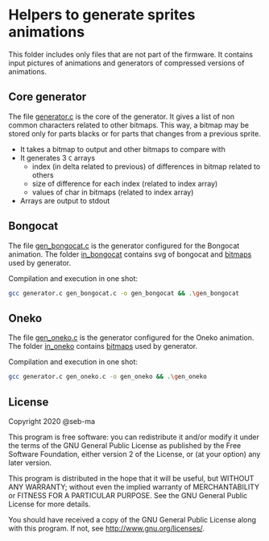 # Helpers to generate sprites animations

This folder includes only files that are not part of the firmware.
It contains input pictures of animations and generators of compressed versions of animations.

## Core generator

The file [generator.c](generator.c) is the core of the generator.
It gives a list of non common characters related to other bitmaps. This way, a bitmap may be stored only for parts blacks or for parts that changes from a previous sprite.

- It takes a bitmap to output and other bitmaps to compare with
- It generates 3 `C` arrays
  - index (in delta related to previous) of differences in bitmap related to others
  - size of difference for each index (related to index array)
  - values of char in bitmaps (related to index array)
- Arrays are output to stdout

## Bongocat

The file [gen_bongocat.c](gen_bongocat.c) is the generator configured for the Bongocat animation.
The folder [in_bongocat](in_bongocat) contains svg of bongocat and [bitmaps](in_bongocat/bitmaps.h) used by generator.

Compilation and execution in one shot:

```bash
gcc generator.c gen_bongocat.c -o gen_bongocat && .\gen_bongocat
```

## Oneko

The file [gen_oneko.c](gen_oneko.c) is the generator configured for the Oneko animation.
The folder [in_oneko](in_oneko) contains [bitmaps](in_oneko/bitmaps.h) used by generator.

Compilation and execution in one shot:

```bash
gcc generator.c gen_oneko.c -o gen_oneko && .\gen_oneko
```

## License

Copyright 2020 @seb-ma

This program is free software: you can redistribute it and/or modify
it under the terms of the GNU General Public License as published by
the Free Software Foundation, either version 2 of the License, or
(at your option) any later version.

This program is distributed in the hope that it will be useful,
but WITHOUT ANY WARRANTY; without even the implied warranty of
MERCHANTABILITY or FITNESS FOR A PARTICULAR PURPOSE.  See the
GNU General Public License for more details.

You should have received a copy of the GNU General Public License
along with this program.  If not, see <http://www.gnu.org/licenses/>.
